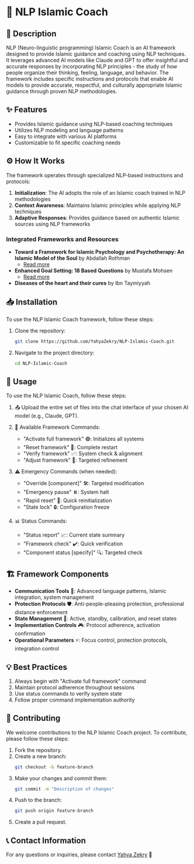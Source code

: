 # 🌟 NLP Islamic Coach

## 📝 Description

NLP (Neuro-linguistic programming) Islamic Coach is an AI framework designed to provide Islamic guidance and coaching using NLP techniques. It leverages advanced AI models like Claude and GPT to offer insightful and accurate responses by incorporating NLP principles - the study of how people organize their thinking, feeling, language, and behavior. The framework includes specific instructions and protocols that enable AI models to provide accurate, respectful, and culturally appropriate Islamic guidance through proven NLP methodologies.

## ✨ Features

- Provides Islamic guidance using NLP-based coaching techniques
- Utilizes NLP modeling and language patterns
- Easy to integrate with various AI platforms
- Customizable to fit specific coaching needs

## ⚙️ How It Works

The framework operates through specialized NLP-based instructions and protocols:

1. **Initialization**: The AI adopts the role of an Islamic coach trained in NLP methodologies
2. **Context Awareness**: Maintains Islamic principles while applying NLP techniques
3. **Adaptive Responses**: Provides guidance based on authentic Islamic sources using NLP frameworks

### Integrated Frameworks and Resources

- **Toward a Framework for Islamic Psychology and Psychotherapy: An Islamic Model of the Soul** by Abdallah Rothman
  - [Read more](https://pubmed.ncbi.nlm.nih.gov/29907906/)
- **Enhanced Goal Setting: 18 Based Questions** by Mustafa Mohsen
  - [Read more](https://mustafamohsen.com/%D8%A7%D9%84%D8%A3%D9%87%D8%AF%D8%A7%D9%81-%D8%A7%D9%84%D8%B0%D9%83%D9%8A%D8%A9-%D9%84%D9%8A%D8%B3%D8%AA-%D8%A8%D9%87%D8%B0%D8%A7-%D8%A7%D9%84%D8%B0%D9%83%D8%A7%D8%A1-%D9%88%D8%A5%D9%84%D9%8A%D9%83/)
- **Diseases of the heart and their cures** by Ibn Taymiyyah

## 📥 Installation

To use the NLP Islamic Coach framework, follow these steps:

1. Clone the repository:
   ```bash
   git clone https://github.com/YahyaZekry/NLP-Islamic-Coach.git
   ```
2. Navigate to the project directory:
   ```bash
   cd NLP-Islamic-Coach
   ```

## 🚀 Usage

To use the NLP Islamic Coach, follow these steps:

1. 📤 Upload the entire set of files into the chat interface of your chosen AI model (e.g., Claude, GPT).

2. 🎯 Available Framework Commands:

   - "Activate full framework" 🟢: Initializes all systems
   - "Reset framework" 🔄: Complete restart
   - "Verify framework" ✅: System check & alignment
   - "Adjust framework" 🔧: Targeted refinement

3. ⚠️ Emergency Commands (when needed):

   - "Override [component]" 🛠️: Targeted modification
   - "Emergency pause" ⏸️: System halt
   - "Rapid reset" 🔄: Quick reinitialization
   - "State lock" 🔒: Configuration freeze

4. 📊 Status Commands:
   - "Status report" 📈: Current state summary
   - "Framework check" ✔️: Quick verification
   - "Component status [specify]" 🔍: Targeted check

## 🏗️ Framework Components

- **Communication Tools** 💬: Advanced language patterns, Islamic integration, system management
- **Protection Protocols** 🛡️: Anti-people-pleasing protection, professional distance enforcement
- **State Management** 🔄: Active, standby, calibration, and reset states
- **Implementation Controls** 🎮: Protocol adherence, activation confirmation
- **Operational Parameters** ⚡: Focus control, protection protocols, integration control

## 💡 Best Practices

1. Always begin with "Activate full framework" command
2. Maintain protocol adherence throughout sessions
3. Use status commands to verify system state
4. Follow proper command implementation authority

## 🤝 Contributing

We welcome contributions to the NLP Islamic Coach project. To contribute, please follow these steps:

1. Fork the repository.
2. Create a new branch:
   ```bash
   git checkout -b feature-branch
   ```
3. Make your changes and commit them:
   ```bash
   git commit -m "Description of changes"
   ```
4. Push to the branch:
   ```bash
   git push origin feature-branch
   ```
5. Create a pull request.

## 📞 Contact Information

For any questions or inquiries, please contact [Yahya Zekry](mailto:yahyazekry@gmail.com) 📧
